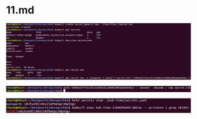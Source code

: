 # 11.md

![secret create validate and read](screenshots/secret_val.png)

![secret check](screenshots/secret_cmp.png)

![helm secret check](screenshots/helm_secret.png)
